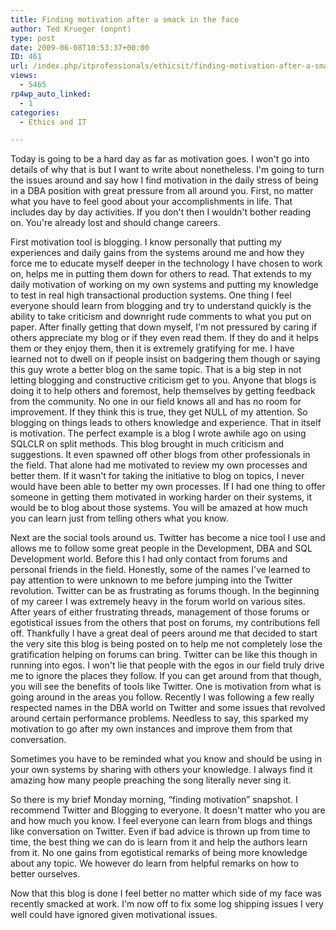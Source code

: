 ```yaml
---
title: Finding motivation after a smack in the face
author: Ted Krueger (onpnt)
type: post
date: 2009-06-08T10:53:37+00:00
ID: 461
url: /index.php/itprofessionals/ethicsit/finding-motivation-after-a-smack-in-the/
views:
  - 5465
rp4wp_auto_linked:
  - 1
categories:
  - Ethics and IT

---
```

Today is going to be a hard day as far as motivation goes. I won't go into details of why that is but I want to write about nonetheless. I'm going to turn the issues around and say how I find motivation in the daily stress of being in a DBA position with great pressure from all around you. First, no matter what you have to feel good about your accomplishments in life. That includes day by day activities. If you don't then I wouldn't bother reading on. You're already lost and should change careers.

First motivation tool is blogging. I know personally that putting my experiences and daily gains from the systems around me and how they force me to educate myself deeper in the technology I have chosen to work on, helps me in putting them down for others to read. That extends to my daily motivation of working on my own systems and putting my knowledge to test in real high transactional production systems. One thing I feel everyone should learn from blogging and try to understand quickly is the ability to take criticism and downright rude comments to what you put on paper. After finally getting that down myself, I'm not pressured by caring if others appreciate my blog or if they even read them. If they do and it helps them or they enjoy them, then it is extremely gratifying for me. I have learned not to dwell on if people insist on badgering them though or saying this guy wrote a better blog on the same topic. That is a big step in not letting blogging and constructive criticism get to you. Anyone that blogs is doing it to help others and foremost, help themselves by getting feedback from the community. No one in our field knows all and has no room for improvement. If they think this is true, they get NULL of my attention. So blogging on things leads to others knowledge and experience. That in itself is motivation. The perfect example is a blog I wrote awhile ago on using SQLCLR on split methods. This blog brought in much criticism and suggestions. It even spawned off other blogs from other professionals in the field. That alone had me motivated to review my own processes and better them. If it wasn't for taking the initiative to blog on topics, I never would have been able to better my own processes. If I had one thing to offer someone in getting them motivated in working harder on their systems, it would be to blog about those systems. You will be amazed at how much you can learn just from telling others what you know. 

Next are the social tools around us. Twitter has become a nice tool I use and allows me to follow some great people in the Development, DBA and SQL Development world. Before this I had only contact from forums and personal friends in the field. Honestly, some of the names I've learned to pay attention to were unknown to me before jumping into the Twitter revolution. Twitter can be as frustrating as forums though. In the beginning of my career I was extremely heavy in the forum world on various sites. After years of either frustrating threads, management of those forums or egotistical issues from the others that post on forums, my contributions fell off. Thankfully I have a great deal of peers around me that decided to start the very site this blog is being posted on to help me not completely lose the gratification helping on forums can bring. Twitter can be like this though in running into egos. I won't lie that people with the egos in our field truly drive me to ignore the places they follow. If you can get around from that though, you will see the benefits of tools like Twitter. One is motivation from what is going around in the areas you follow. Recently I was following a few really respected names in the DBA world on Twitter and some issues that revolved around certain performance problems. Needless to say, this sparked my motivation to go after my own instances and improve them from that conversation. 

Sometimes you have to be reminded what you know and should be using in your own systems by sharing with others your knowledge. I always find it amazing how many people preaching the song literally never sing it. 

So there is my brief Monday morning, “finding motivation” snapshot. I recommend Twitter and Blogging to everyone. It doesn't matter who you are and how much you know. I feel everyone can learn from blogs and things like conversation on Twitter. Even if bad advice is thrown up from time to time, the best thing we can do is learn from it and help the authors learn from it. No one gains from egotistical remarks of being more knowledge about any topic. We however do learn from helpful remarks on how to better ourselves. 

Now that this blog is done I feel better no matter which side of my face was recently smacked at work. I'm now off to fix some log shipping issues I very well could have ignored given motivational issues.